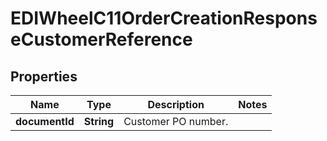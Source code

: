 

# EDIWheelC11OrderCreationResponseCustomerReference


## Properties

| Name | Type | Description | Notes |
|------------ | ------------- | ------------- | -------------|
|**documentId** | **String** | Customer PO number. |  |



